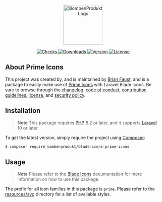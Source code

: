 <p align="center">
    <a href="https://bombenprodukt.com" target="_blank">
        <img src="https://raw.githubusercontent.com/faustbrian/assets/main/logo-text.svg" width="128" alt="BombenProdukt Logo" />
    </a>
</p>

<p align="center">
    <a href="https://github.com/faustbrian/blade-icons-prime-icons/actions">
        <img src="https://badge.sh/github/check-runs/BombenProdukt/blade-icons-prime-icons" alt="Checks" />
    </a>
    <a href="https://packagist.org/packages/bombenprodukt/blade-icons-prime-icons">
        <img src="https://badge.sh/packagist/downloads/BombenProdukt/blade-icons-prime-icons" alt="Downloads" />
    </a>
    <a href="https://packagist.org/packages/bombenprodukt/blade-icons-prime-icons">
        <img src="https://badge.sh/packagist/version/BombenProdukt/blade-icons-prime-icons" alt="Version" />
    </a>
    <a href="https://packagist.org/packages/bombenprodukt/blade-icons-prime-icons">
        <img src="https://badge.sh/packagist/license/BombenProdukt/blade-icons-prime-icons" alt="License" />
    </a>
</p>

## About Prime Icons

This project was created by, and is maintained by [Brian Faust](https://github.com/faustbrian), and is a package to easily make use of [Prime Icons](https://github.com/primefaces/primeicons) with Laravel Blade Icons. Be sure to browse through the [changelog](CHANGELOG.md), [code of conduct](.github/CODE_OF_CONDUCT.md), [contribution guidelines](.github/CONTRIBUTING.md), [license](LICENSE), and [security policy](.github/SECURITY.md).

## Installation

> **Note**
> This package requires [PHP](https://www.php.net/) 8.2 or later, and it supports [Laravel](https://laravel.com/) 10 or later.

To get the latest version, simply require the project using [Composer](https://getcomposer.org/):

```bash
$ composer require bombenprodukt/blade-icons-prime-icons
```

## Usage

> **Note**
> Please refer to the [Blade Icons](https://github.com/faustbrian/blade-icons) documentation for more information on how to use this package.

The prefix for all icon families in this package is `prime`. Please refer to the [resources/svg](/resources/svg) directory for a list of available styles.
